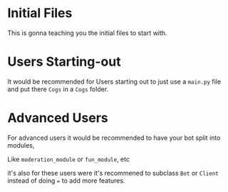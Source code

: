 # Initial Files
This is gonna teaching you the initial files to start with.

# Users Starting-out
It would be recommended for Users starting out to just use a `main.py` file and put there `Cogs` in a `Cogs` folder.

# Advanced Users
For advanced users it would be recommended to have your bot split into modules,

Like `moderation_module` or `fun_module`, etc

it's also for these users were it's recommened to subclass `Bot` or `Client` instead of doing `=` to add more features.